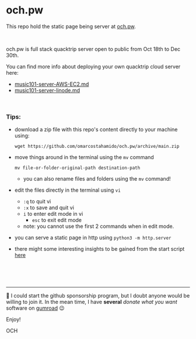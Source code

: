 # och.pw
This repo hold the static page being server at [och.pw](http://och.pw). 

<br>

och.pw is full stack quacktrip server open to public from Oct 18th to Dec 30th.

You can find more info about deploying your own quacktrip cloud server here:

- [music101-server-AWS-EC2.md](https://github.com/omarcostahamido/One-Quick-Solution_Patches/blob/master/Other/music101-server-AWS-EC2.md)
- [music101-server-linode.md](https://github.com/omarcostahamido/One-Quick-Solution_Patches/blob/master/Other/music101-server-linode.md)

<br>

### Tips:

- download a zip file with this repo's content directly to your machine using:

  `wget https://github.com/omarcostahamido/och.pw/archive/main.zip`
- move things around in the terminal using the `mv` command

  `mv file-or-folder-original-path destination-path`
  - you can also rename files and folders using the `mv` command!
- edit the files directly in the terminal using `vi`
  - `:q` to quit vi
  - `:x` to save and quit vi
  - `i` to enter edit mode in vi
    - `esc` to exit edit mode
  - note: you cannot use the first 2 commands when in edit mode.
- you can serve a static page in http using `python3 -m http.server`
- there might some interesting insights to be gained from the start script [here](./EditingServerLinux.md)

<br>
<br>
<br>

---
:thinking: I could start the github sponsorship program, but I doubt anyone would be willing to join it. In the mean time, I have __several__ _donate what you want_ software on [gumroad](https://gumroad.com/och) :wink:

Enjoy!

OCH
